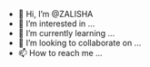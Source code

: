 - 👋 Hi, I’m @ZALISHA
- 👀 I’m interested in ...
- 🌱 I’m currently learning ...
- 💞️ I’m looking to collaborate on ...
- 📫 How to reach me ...

<!---
ZALISHA/ZALISHA is a ✨ special ✨ repository because its `README.md` (this file) appears on your GitHub profile.
You can click the Preview link to take a look at your changes.
--->
